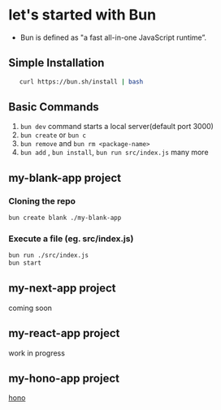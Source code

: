 # let's started with Bun 

 - Bun is defined as "a fast all-in-one JavaScript runtime”.

 ## Simple Installation 

```bash
   curl https://bun.sh/install | bash
```

 ## Basic Commands 
 1. `bun dev` command starts a local server(default port 3000)
 2. `bun create` or `bun c`  
 3. `bun remove` and `bun rm <package-name>`
 4. `bun add` , `bun install`, `bun run src/index.js` many more 

## my-blank-app project
### Cloning the repo

```sh
bun create blank ./my-blank-app
```

### Execute a file (eg. src/index.js)
    
```sh
bun run ./src/index.js
bun start
```

## my-next-app project
  coming soon 

## my-react-app project 
  work in progress

## my-hono-app project 
[hono](https://honojs.dev/docs/getting-started/bun/)
